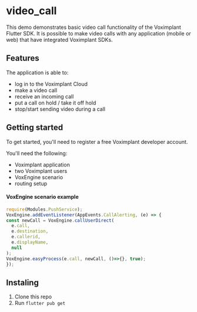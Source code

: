 # video_call

This demo demonstrates basic video call functionality of the Voximplant Flutter SDK. 
It is possible to make video calls with any application (mobile or web) that have integrated
Voximplant SDKs.

## Features

The application is able to:

- log in to the Voximplant Cloud
- make a video call
- receive an incoming call
- put a call on hold / take it off hold
- stop/start sending video during a call

## Getting started

To get started, you'll need to register a free Voximplant developer account.

You'll need the following:

- Voximplant application
- two Voximplant users
- VoxEngine scenario
- routing setup

#### VoxEngine scenario example
```js
require(Modules.PushService);
VoxEngine.addEventListener(AppEvents.CallAlerting, (e) => {
const newCall = VoxEngine.callUserDirect(
  e.call, 
  e.destination,
  e.callerid,
  e.displayName,
  null
);
VoxEngine.easyProcess(e.call, newCall, ()=>{}, true);
});
```

## Instaling
1. Clone this repo
2. Run `flutter pub get`
